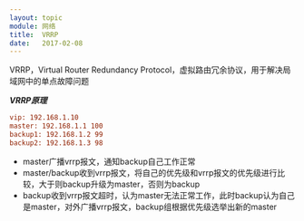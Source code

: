 ```yaml
---
layout: topic
module: 网络
title:  VRRP
date:   2017-02-08
---
```


VRRP，Virtual Router Redundancy Protocol，虚拟路由冗余协议，用于解决局域网中的单点故障问题

***VRRP原理***

```cfg
vip: 192.168.1.10
master: 192.168.1.1 100
backup1: 192.168.1.2 99
backup2: 192.168.1.3 98
```

* master广播vrrp报文，通知backup自己工作正常
* master/backup收到vrrp报文，将自己的优先级和vrrp报文的优先级进行比较，大于则backup升级为master，否则为backup
* backup收到vrrp报文超时，认为master无法正常工作，此时backup认为自己是master，对外广播vrrp报文，backup组根据优先级选举出新的master
